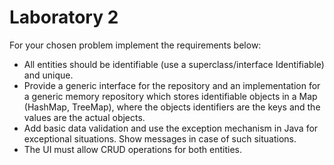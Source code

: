 # Laboratory 2

<!--
**Lab assignment**

A.	Write a Java class with at least three instance attributes of different types. For example, Car with the following attributes: a manufacturer, a model, maximum speed, a price and a manufacturing year. This is only an example, please choose your own type. Implement the constructors, setters and getters, and other required methods (e.g. toString(), equals()).

B.	Create a repository that contains objects having the type defined at A and provide an iterator for the repository. Write a program that displays the list of all objects and then computes different kinds of information. For example, for a collection of cars, the program prints the following information:
-	the cheapest car;
-	the fastest car;
-	the models manufactured by a given manufacturer.

For testing, you will create some objects in the main function and add them to the repository.


---

**Home assignment**

-->

For your chosen problem implement the requirements below:
-	All entities should be identifiable (use a superclass/interface Identifiable) and unique.
-	Provide a generic interface for the repository and an implementation for a generic memory repository which stores identifiable objects in a Map (HashMap, TreeMap), where the objects identifiers are the keys and the values are the actual objects.
-	Add basic data validation and use the exception mechanism in Java for exceptional situations. Show messages in case of such situations.
-	The UI must allow CRUD operations for both entities.
